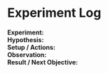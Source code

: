 # Experiment Log

**Experiment:**  
**Hypothesis:**  
**Setup / Actions:**  
**Observation:**  
**Result / Next Objective:**

